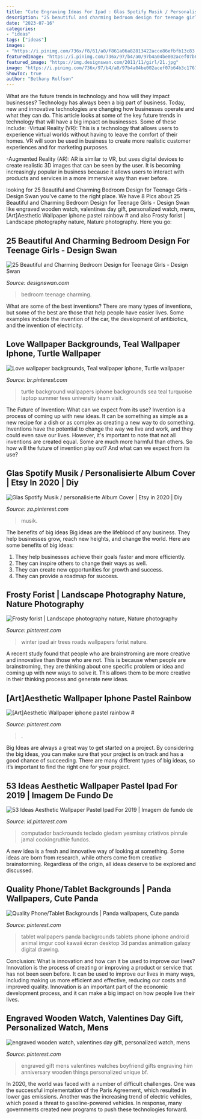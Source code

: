 ```yaml
---
title: "Cute Engraving Ideas For Ipad : Glas Spotify Musik / Personalisierte Album Cover"
description: "25 beautiful and charming bedroom design for teenage girls"
date: "2023-07-16"
categories:
- "ideas"
tags: ["ideas"]
images:
- "https://i.pinimg.com/736x/f8/61/a0/f861a06a82813422acce86efbfb13c83.jpg"
featuredImage: "https://i.pinimg.com/736x/97/b4/a0/97b4a04be002acef07b64b3c1767fc53--mens-gifts-mens-presents.jpg"
featured_image: "https://img.designswan.com/2011/11/girl/21.jpg"
image: "https://i.pinimg.com/736x/97/b4/a0/97b4a04be002acef07b64b3c1767fc53--mens-gifts-mens-presents.jpg"
ShowToc: true
author: "Bethany Rolfson"
---
```



What are the future trends in technology and how will they impact businesses?
Technology has always been a big part of business. Today, new and innovative technologies are changing how businesses operate and what they can do. This article looks at some of the key future trends in technology that will have a big impact on businesses. Some of these include:
-Virtual Reality (VR): This is a technology that allows users to experience virtual worlds without having to leave the comfort of their homes. VR will soon be used in business to create more realistic customer experiences and for marketing purposes.

-Augmented Reality (AR): AR is similar to VR, but uses digital devices to create realistic 3D images that can be seen by the user. It is becoming increasingly popular in business because it allows users to interact with products and services in a more immersive way than ever before.

	

		
looking for 25 Beautiful and Charming Bedroom Design for Teenage Girls - Design Swan you've came to the right place. We have 8 Pics about 25 Beautiful and Charming Bedroom Design for Teenage Girls - Design Swan like engraved wooden watch, valentines day gift, personalized watch, mens, [Art]Aesthetic Wallpaper iphone pastel rainbow # and also Frosty forist | Landscape photography nature, Nature photography. Here you go:
		
    
## 25 Beautiful And Charming Bedroom Design For Teenage Girls - Design Swan

<img loading=lazy src="https://img.designswan.com/2011/11/girl/21.jpg" onerror="this.onerror=null;this.src='https://tse2.mm.bing.net/th?id=OIP.7fxl8ZA48CMSOl1xxHa6mQHaE7&amp;pid=15.1';" alt="25 Beautiful and Charming Bedroom Design for Teenage Girls - Design Swan">

_Source: designswan.com_

>bedroom teenage charming. 

	

What are some of the best inventions?
There are many types of inventions, but some of the best are those that help people have easier lives. Some examples include the invention of the car, the development of antibiotics, and the invention of electricity.

    
## Love Wallpaper Backgrounds, Teal Wallpaper Iphone, Turtle Wallpaper

<img loading=lazy src="https://i.pinimg.com/736x/f8/61/a0/f861a06a82813422acce86efbfb13c83.jpg" onerror="this.onerror=null;this.src='https://tse3.mm.bing.net/th?id=OIP.qOXrkG4hhlfSrdZfulm7xgHaNK&amp;pid=15.1';" alt="Love wallpaper backgrounds, Teal wallpaper iphone, Turtle wallpaper">

_Source: br.pinterest.com_

>turtle background wallpapers iphone backgrounds sea teal turquoise laptop summer tees university team visit. 

	

The Future of Invention: What can we expect from its use?
Invention is a process of coming up with new ideas. It can be something as simple as a new recipe for a dish or as complex as creating a new way to do something. Inventions have the potential to change the way we live and work, and they could even save our lives. However, it's important to note that not all inventions are created equal. Some are much more harmful than others. So how will the future of invention play out? And what can we expect from its use?

    
## Glas Spotify Musik / Personalisierte Album Cover | Etsy In 2020 | Diy

<img loading=lazy src="https://i.pinimg.com/736x/1c/b8/a5/1cb8a51308a6dc009fc5ed06c2d2cdca.jpg" onerror="this.onerror=null;this.src='https://tse2.mm.bing.net/th?id=OIP.f9_stE0VTUqyprLLkgFk1wHaJ3&amp;pid=15.1';" alt="Glas Spotify Musik / personalisierte Album Cover | Etsy in 2020 | Diy">

_Source: za.pinterest.com_

>musik. 

	

The benefits of big ideas
Big ideas are the lifeblood of any business. They help businesses grow, reach new heights, and change the world. Here are some benefits of big ideas:
1. They help businesses achieve their goals faster and more efficiently.
2. They can inspire others to change their ways as well.
3. They can create new opportunities for growth and success.
4. They can provide a roadmap for success.

    
## Frosty Forist | Landscape Photography Nature, Nature Photography

<img loading=lazy src="https://i.pinimg.com/736x/61/fb/c0/61fbc023424a97cdfc9b6c54e9d14cae--ipad-air-wallpaper-wallpapers-ipad.jpg" onerror="this.onerror=null;this.src='https://tse4.mm.bing.net/th?id=OIP.T36XFyi6Ev_JKKD6kgOxDgHaHa&amp;pid=15.1';" alt="Frosty forist | Landscape photography nature, Nature photography">

_Source: pinterest.com_

>winter ipad air trees roads wallpapers forist nature. 

	

A recent study found that people who are brainstroming are more creative and innovative than those who are not. This is because when people are brainstroming, they are thinking about one specific problem or idea and coming up with new ways to solve it. This allows them to be more creative in their thinking process and generate new ideas.

    
## [Art]Aesthetic Wallpaper Iphone Pastel Rainbow #

<img loading=lazy src="https://i.pinimg.com/736x/88/f1/35/88f135d220df8bc59da91552463cfe06.jpg" onerror="this.onerror=null;this.src='https://tse1.mm.bing.net/th?id=OIP.enrNquv7uir7AkaYAdoNUwAAAA&amp;pid=15.1';" alt="[Art]Aesthetic Wallpaper iphone pastel rainbow #">

_Source: pinterest.com_

>. 

	

Big Ideas are always a great way to get started on a project. By considering the big ideas, you can make sure that your project is on track and has a good chance of succeeding. There are many different types of big ideas, so it’s important to find the right one for your project.

    
## 53 Ideas Aesthetic Wallpaper Pastel Ipad For 2019 | Imagem De Fundo De

<img loading=lazy src="https://i.pinimg.com/736x/c0/56/8a/c0568a41f71e69fa03351c2457946a5c.jpg" onerror="this.onerror=null;this.src='https://tse3.mm.bing.net/th?id=OIP.xfbLEvmgW4U4beNiediMDwAAAA&amp;pid=15.1';" alt="53 Ideas Aesthetic Wallpaper Pastel Ipad For 2019 | Imagem de fundo de">

_Source: id.pinterest.com_

>computador backrounds teclado giedam yesmissy criativos pinrule jamal cookingruthie fundos. 

	

A new idea is a fresh and innovative way of looking at something. Some ideas are born from research, while others come from creative brainstorming. Regardless of the origin, all ideas deserve to be explored and discussed.

    
## Quality Phone/Tablet Backgrounds | Panda Wallpapers, Cute Panda

<img loading=lazy src="https://i.pinimg.com/736x/f3/88/5c/f3885ce09c52c9c3eeedf49e9be87e5f--live-wallpapers-desktop-wallpapers.jpg" onerror="this.onerror=null;this.src='https://tse2.mm.bing.net/th?id=OIP.FkG57qDFa4jPR9lkoEqVjAHaNC&amp;pid=15.1';" alt="Quality Phone/Tablet Backgrounds | Panda wallpapers, Cute panda">

_Source: pinterest.com_

>tablet wallpapers panda backgrounds tablets phone iphone android animal imgur cool kawaii écran desktop 3d pandas animation galaxy digital drawing. 

	

Conclusion: What is innovation and how can it be used to improve our lives?
Innovation is the process of creating or improving a product or service that has not been seen before. It can be used to improve our lives in many ways, including making us more efficient and effective, reducing our costs and improved quality. Innovation is an important part of the economic development process, and it can make a big impact on how people live their lives.

    
## Engraved Wooden Watch, Valentines Day Gift, Personalized Watch, Mens

<img loading=lazy src="https://i.pinimg.com/736x/97/b4/a0/97b4a04be002acef07b64b3c1767fc53--mens-gifts-mens-presents.jpg" onerror="this.onerror=null;this.src='https://tse4.mm.bing.net/th?id=OIP._PU-0KuiMCdj_7TtscINbAHaJG&amp;pid=15.1';" alt="engraved wooden watch, valentines day gift, personalized watch, mens">

_Source: pinterest.com_

>engraved gift mens valentines watches boyfriend gifts engraving him anniversary wooden things personalized unique bf. 

	

In 2020, the world was faced with a number of difficult challenges. One was the successful implementation of the Paris Agreement, which resulted in lower gas emissions. Another was the increasing trend of electric vehicles, which posed a threat to gasoline-powered vehicles. In response, many governments created new programs to push these technologies forward. 


